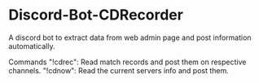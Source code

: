 # Discord-Bot-CDRecorder
A discord bot to extract data from web admin page and post information automatically.

Commands
"!cdrec": Read match records and post them on respective channels.
"!cdnow": Read the current servers info and post them.
